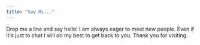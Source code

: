 ```yaml
---
title: "Say Hi..."
---
```


Drop me a line and say hello! I am always eager to meet new people. Even if it's just to chat I will do my best to get back to you. Thank you for visiting.
